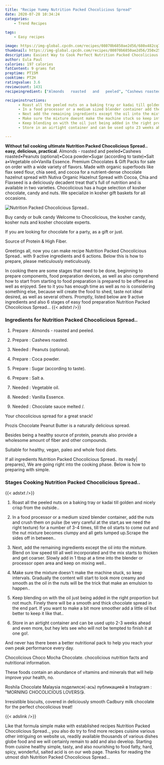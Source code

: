 ```yaml
---
title: "Recipe Yummy Nutrition Packed Chocolicious Spread"
date: 2020-07-28 10:34:24
categories:
    - Trend Recipes
    
tags:
    - Easy recipes

image: https://img-global.cpcdn.com/recipes/08070b6850ae2d56/680x482cq70/nutrition-packed-chocolicious-spread-recipe-main-photo.jpg
thumbnail: https://img-global.cpcdn.com/recipes/08070b6850ae2d56/350x250cq70/nutrition-packed-chocolicious-spread-recipe-main-photo.jpg
description: Easiest Way to Cook Perfect Nutrition Packed Chocolicious Spread with 9 ingredients and 6 stages of easy cooking.
author: Eula Paul
calories: 197 calories
fatContent: 9 grams fat
preptime: PT15M
cooktime: PT2H
ratingvalue: 3.6
reviewcount: 1431
recipeingredient: ["Almonds   roasted   and   peeled", "Cashews roasted", "Peanuts optional", "Coca powder", "Sugar according to taste", "Salt a", "Vegetable oil", "Vanilla Essence", "Chocolate sauce melted "]

recipeinstructions: 
      - Roast all the peeled nuts on a baking tray or kadai till golden and nicely crisp from the outside 
      - In a food processor or a medium sized blender container add the nuts and crush them on pulse be very careful at the startas we need the right texture for a number of 34 times till the oil starts to come out and the nut mixture becomes clumpy and all gets lumped upScrape the sides off in between 
      - Next add the remaining ingredients except the oil into the mixture Blend on low speed till all well incorporated and the mix starts to thicken and get coarser Slowly add in 1 tbsp at a time into the blender or processor open area and keep on mixing well 
      - Make sure the mixture doesnt make the machine stuck so keep intervals Gradually the content will start to look more creamy and smooth as the oil in the nuts will be the trick that make an emulsion to happen 
      - Keep blending on with the oil just being added in the right proportion but not much Finely there will be a smooth and thick chocolate spread in the end part If you want to make a bit more smoother add a little oil but better to keep it like that 
      - Store in an airtight container and can be used upto 23 weeks ahead and even more but hey lets see who will not be tempted to finish it at one go

---
```




**Without fail cooking ultimate Nutrition Packed Chocolicious Spread.. easy, delicious, practical**. Almonds - roasted and peeled•Cashews roasted•Peanuts (optional)•Coca powder•Sugar (according to taste)•Salt a•Vegetable oil•Vanilla Essence. Premium Chocolates &amp; Gift Packs for sale on order with a wide variety of flavors. Made with organic superfoods like flax seed flour, chia seed, and cocoa for a nutrient-dense chocolate hazelnut spread with Nutiva Organic Hazelnut Spread with Cocoa, Chia and Flaxseed is a deliciously decadent treat that&#39;s full of nutrition and is available in two varieties. Chocolicious has a huge selection of kosher chocolate, candy and nuts. We specialize in kosher gift baskets for all occasions.


![Nutrition Packed Chocolicious Spread..](https://img-global.cpcdn.com/recipes/08070b6850ae2d56/680x482cq70/nutrition-packed-chocolicious-spread-recipe-main-photo.jpg "Nutrition Packed Chocolicious Spread..")



Buy candy or bulk candy Welcome to Chocolicious, the kosher candy, kosher nuts and kosher chocolate experts.

If you are looking for chocolate for a party, as a gift or just.

Source of Protein &amp; High Fiber.


Greetings all, now you can make recipe Nutrition Packed Chocolicious Spread.. with 9 active ingredients and 6 actions. Below this is how to prepare, please meticulously meticulously.

In cooking there are some stages that need to be done, beginning to prepare components, food preparation devices, as well as also comprehend how to start from starting to food preparation is prepared to be offered as well as enjoyed. See to it you has enough time as well as no is considering something else, because will create the food to shed, taste not ideal desired, as well as several others. Promptly, listed below are 9 active ingredients and also 6 stages of easy food preparation Nutrition Packed Chocolicious Spread...
{{< adstxt />}}

### Ingredients for Nutrition Packed Chocolicious Spread..


1. Prepare  : Almonds -  roasted   and   peeled.

1. Prepare  : Cashews roasted.

1. Needed  : Peanuts (optional).

1. Prepare  : Coca powder.

1. Prepare  : Sugar (according to taste).

1. Prepare  : Salt a.

1. Needed  : Vegetable oil.

1. Needed  : Vanilla Essence.

1. Needed  : Chocolate sauce melted /.


Your chocolicious spread for a great snack!

Prozis Chocolate Peanut Butter is a naturally delicious spread.

Besides being a healthy source of protein, peanuts also provide a wholesome amount of fiber and other compounds.

Suitable for healthy, vegan, paleo and whole food diets.


If all ingredients Nutrition Packed Chocolicious Spread.. its ready| prepares}, We are going right into the cooking phase. Below is how to preparing with simple.

### Stages Cooking Nutrition Packed Chocolicious Spread..

{{< adstxt />}}


1. Roast all the peeled nuts on a baking tray or kadai till golden and nicely crisp from the outside..



1. In a food processor or a medium sized blender container, add the nuts and crush them on pulse (be very careful at the start,as we need the right texture) for a number of 3-4 times, till the oil starts to come out and the nut mixture becomes clumpy and all gets lumped up.Scrape the sides off in between..



1. Next, add the remaining ingredients except the oil into the mixture. Blend on low speed till all well incorporated and the mix starts to thicken and get coarser. Slowly add in 1 tbsp at a time into the blender or processor open area and keep on mixing well..



1. Make sure the mixture doesn&#39;t make the machine stuck, so keep intervals. Gradually the content will start to look more creamy and smooth as the oil in the nuts will be the trick that make an emulsion to happen..



1. Keep blending on with the oil just being added in the right proportion but not much. Finely there will be a smooth and thick chocolate spread in the end part. If you want to make a bit more smoother add a little oil but better to keep it like that..



1. Store in an airtight container and can be used upto 2-3 weeks ahead and even more, but hey lets see who will not be tempted to finish it at one go!.




And never has there been a better nutritional pack to help you reach your own peak performance every day.

Chocolicious Choco Mocha Chocolate. chocolicious nutrition facts and nutritional information.

These foods contain an abundance of vitamins and minerals that will help improve your health, no.

Roshila Chocolate Malaysia поделился(-ась) публикацией в Instagram : &#34;MORNING CHOCOLICIOUS LOVERS😘.

Irresistible biscuits, covered in deliciously smooth Cadbury milk chocolate for the perfect chocolicious treat!


{{< adslink />}}

Like that formula simple make with established recipes Nutrition Packed Chocolicious Spread.., you also do try to find more recipes cuisine various other intriguing on website us, readily available thousands of various dishes globe food and we will certainly remain to add and also develop. Starting from cuisine healthy simple, tasty, and also nourishing to food fatty, hard, spicy, wonderful, salted acid is on our web page. Thanks for reading the utmost dish Nutrition Packed Chocolicious Spread...
